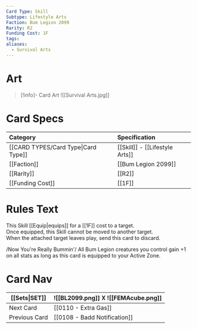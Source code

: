 ```yaml
---
Card Type: Skill
Subtype: Lifestyle Arts
Faction: Bum Legion 2099
Rarity: R2
Funding Cost: 1F
tags: 
aliases:
  - Survival Arts
---
```

# Art

> [!info]- Card Art
> ![[Survival Arts.jpg]]

# Card Specs

| Category | Specification| 
| :--- | :--- |
| [[CARD TYPES/Card Type\|Card Type]] | [[Skill]] - [[Lifestyle Arts]] |  
| [[Faction]] | [[Bum Legion 2099]] |  
| [[Rarity]] | [[R2]] |  
| [[Funding Cost]] | [[1F]] |  

# Rules Text  

This Skill [[Equip|equips]] for a [[1F]] cost to a target.  
Once equipped, this Skill cannot be moved to another target.  
When the attached target leaves play, send this card to discard.  

/Now You're Really Bummin'/ 
All Bum Legion creatures you control gain +1 on all stats as long as this card is equipped to your Active Zone.

# Card Nav

| [[Sets\|SET]] |  ![[BL2099.png]] 𐌢 ![[FEMAcube.png]] |
| ------------- | ------------------------------ |
| Next Card     | [[0110 - Extra Gas]] |
| Previous Card | [[0108 - Badd Notification]] |


